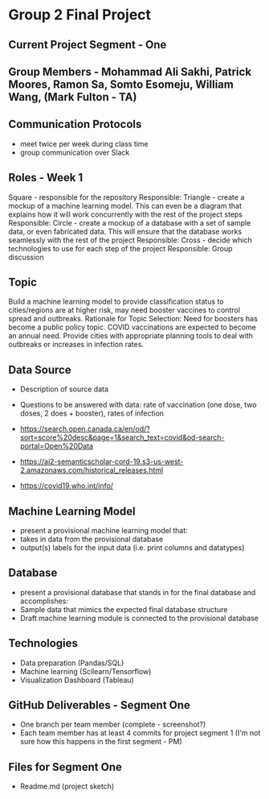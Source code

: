 # Group 2 Final Project


## Current Project Segment - One


## Group Members - Mohammad Ali Sakhi, Patrick Moores, Ramon Sa, Somto Esomeju, William Wang, (Mark Fulton - TA)


## Communication Protocols
- meet twice per week during class time
- group communication over Slack


## Roles - Week 1
Square - responsible for the repository
Responsible: 
Triangle - create a mockup of a machine learning model. This can even be a diagram that explains how it will work concurrently with the rest of the project steps
Responsible: 
Circle - create a mockup of a database with a set of sample data, or even fabricated data. This will ensure that the database works seamlessly with the rest of the project
Responsible: 
Cross - decide which technologies to use for each step of the project
Responsible: Group discussion



## Topic
Build a machine learning model to provide classification status to cities/regions are at higher risk, may need booster vaccines to control spread and outbreaks.
Rationale for Topic Selection: Need for boosters has become a public policy topic. COVID vaccinations are expected to become an annual need. Provide cities with appropriate planning tools to deal with outbreaks or increases in infection rates.


## Data Source
- Description of source data
- Questions to be answered with data: rate of vaccination (one dose, two doses, 2 does + booster), rates of infection

- https://search.open.canada.ca/en/od/?sort=score%20desc&page=1&search_text=covid&od-search-portal=Open%20Data
- https://ai2-semanticscholar-cord-19.s3-us-west-2.amazonaws.com/historical_releases.html
- https://covid19.who.int/info/
 

## Machine Learning Model
- present a provisional machine learning model that:
- takes in data from the provisional database
- output(s) labels for the input data (i.e. print columns and datatypes)


## Database
- present a provisional database that stands in for the final database and accomplishes:
- Sample data that mimics the expected final database structure
- Draft machine learning module is connected to the provisional database


## Technologies
- Data preparation (Pandas/SQL)
- Machine learning (Scilearn/Tensorflow)
- Visualization Dashboard (Tableau)


## GitHub Deliverables - Segment One
- One branch per team member (complete - screenshot?)
- Each team member has at least 4 commits for project segment 1 (I'm not sure how this happens in the first segment - PM)


## Files for Segment One
- Readme.md (project sketch)


